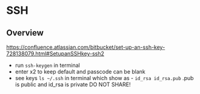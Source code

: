 # SSH

## Overview
https://confluence.atlassian.com/bitbucket/set-up-an-ssh-key-728138079.html#SetupanSSHkey-ssh2

* run `ssh-keygen` in terminal
* enter x2 to keep default and passcode can be blank
* see keys `ls ~/.ssh` in terminal which show as - `id_rsa id_rsa.pub` .pub is public and id_rsa is private DO NOT SHARE!
